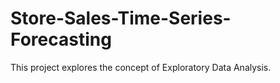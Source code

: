 # Store-Sales-Time-Series-Forecasting
This project explores the concept of Exploratory Data Analysis.
